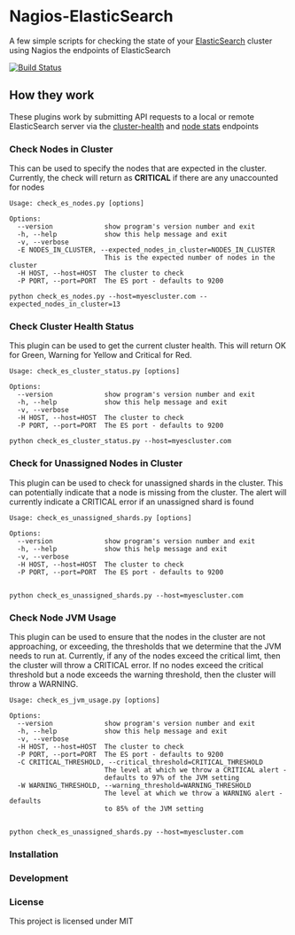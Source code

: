 # Nagios-ElasticSearch

A few simple scripts for checking the state of your [ElasticSearch] cluster using Nagios the  endpoints of ElasticSearch

[![Build
Status](https://secure.travis-ci.org/opentable/nagios-elasticsearch.png)](https://secure.travis-ci.org/opentable/nagios-elasticsearch.png)

## How they work

These plugins work by submitting API requests to a local or remote
ElasticSearch server via the [cluster-health] and [node stats] endpoints

### Check Nodes in Cluster

This can be used to specify the nodes that are expected in the cluster. Currently, the check will return as **CRITICAL** if there are any unaccounted for nodes

```
Usage: check_es_nodes.py [options]

Options:
  --version             show program's version number and exit
  -h, --help            show this help message and exit
  -v, --verbose
  -E NODES_IN_CLUSTER, --expected_nodes_in_cluster=NODES_IN_CLUSTER
                        This is the expected number of nodes in the cluster
  -H HOST, --host=HOST  The cluster to check
  -P PORT, --port=PORT  The ES port - defaults to 9200

python check_es_nodes.py --host=myescluster.com --expected_nodes_in_cluster=13
```

### Check Cluster Health Status

This plugin can be used to get the current cluster health. This will return OK for Green, Warning for Yellow and Critical for Red.


```
Usage: check_es_cluster_status.py [options]

Options:
  --version             show program's version number and exit
  -h, --help            show this help message and exit
  -v, --verbose
  -H HOST, --host=HOST  The cluster to check
  -P PORT, --port=PORT  The ES port - defaults to 9200

python check_es_cluster_status.py --host=myescluster.com
```

### Check for Unassigned Nodes in Cluster

This plugin can be used to check for unassigned shards in the cluster. This can potentially indicate that a node is missing from the cluster. The alert will currently indicate a CRITICAL error if an unassigned shard is found

```
Usage: check_es_unassigned_shards.py [options]

Options:
  --version             show program's version number and exit
  -h, --help            show this help message and exit
  -v, --verbose
  -H HOST, --host=HOST  The cluster to check
  -P PORT, --port=PORT  The ES port - defaults to 9200


python check_es_unassigned_shards.py --host=myescluster.com
```

### Check Node JVM Usage

This plugin can be used to ensure that the nodes in the cluster are not approaching, or exceeding, the thresholds that we determine that the JVM needs to run at. Currently, if any of the nodes exceed the critical limt, then the cluster will throw a CRITICAL error. If no nodes exceed the critical threshold but a node exceeds the warning threshold, then the cluster will throw a WARNING.

```
Usage: check_es_jvm_usage.py [options]

Options:
  --version             show program's version number and exit
  -h, --help            show this help message and exit
  -v, --verbose
  -H HOST, --host=HOST  The cluster to check
  -P PORT, --port=PORT  The ES port - defaults to 9200
  -C CRITICAL_THRESHOLD, --critical_threshold=CRITICAL_THRESHOLD
                        The level at which we throw a CRITICAL alert -
                        defaults to 97% of the JVM setting
  -W WARNING_THRESHOLD, --warning_threshold=WARNING_THRESHOLD
                        The level at which we throw a WARNING alert - defaults
                        to 85% of the JVM setting


python check_es_unassigned_shards.py --host=myescluster.com
```

### Installation

### Development

### License
This project is licensed under MIT

 [cluster-health]: http://www.elasticsearch.org/guide/reference/api/admin-cluster-health.html
 [node stats]: http://www.elasticsearch.org/guide/en/elasticsearch/reference/current/cluster-nodes-stats.html
 [ElasticSearch]: http://www.elasticsearch.org/

